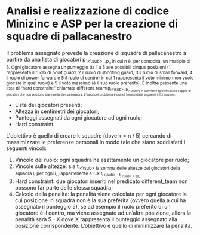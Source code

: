 # Analisi e realizzazione di codice Minizinc e ASP per la creazione di squadre di pallacanestro

Il problema assegnato prevede la creazione di squadre di pallacanestro a partire da una lista di giocatori p<sub>1<\sub>…p<sub>n</sub> in cui n è, per comodità, un multiplo di 5. 
Ogni giocatore assegna un punteggio da 1 a 5 alle possibili cinque posizioni (1 rappresenta il ruolo di point guard, 2 il ruolo di shooting guard, 3 il ruolo di small forward, 4 il 
ruolo di power forward e 5 il ruolo di centro) in cui 1 rappresenta il voto minimo (non vuole giocare in quel ruolo) e 5 il voto massimo (è il suo ruolo preferito). È inoltre 
presente una lista di “hard constraint” chiamata different_team(p<sub>i<\sub>, p<sub>j<\sub>) in cui viene specificata la coppia di giocatori che non possono stare nella stessa 
squadra. L’input del problema è quindi fornito dalle seguenti informazioni:
- Lista dei giocatori presenti;
- Altezza in centimetri dei giocatori;
- Punteggi assegnati da ogni giocatore ad ogni ruolo;
- Hard constraint.

L'obiettivo è quello di creare k squadre (dove k = n / 5) cercando di massimizzare le preferenze personali in modo tale che siano soddisfatti i seguenti vincoli:
1. Vincolo del ruolo: ogni squadra ha esattamente un giocatore per ruolo;
2. Vincole sulle altezze: sia t<sub>l<\sub> la somma delle altezze dei giocatori della squadra l, per ogni i, j appartenente a 1..k t<sub>i<\sub> - t<sub>j<\sub> $<$ 20;
3. Hard constraint: due giocatori inseriti nel predicato different_team non possono far parte delle stessa squadra;
4. Calcolo della penalità: la penalità viene calcolata per ogni giocatore la cui posizione in squadra non è la sua preferita (ovvero quella a cui ha assegnato il punteggio 5), se
ad esempio il ruolo preferito di un giocatore è il centro, ma viene assegnato ad un’altra posizione, allora la penalità sarà 5 - X dove X rappresenta il punteggio assegnato alla
posizione corrispondente. L’obiettivo è quello di minimizzare la penalità.
